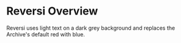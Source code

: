 # Reversi Overview

Reversi uses light text on a dark grey background and replaces the Archive's
default red with blue.
